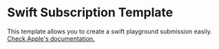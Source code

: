 # Swift Subscription Template
This template allows you to create a swift playground submission easily. [Check Apple's documentation.](https://developer.apple.com/documentation/swift_playgrounds)
